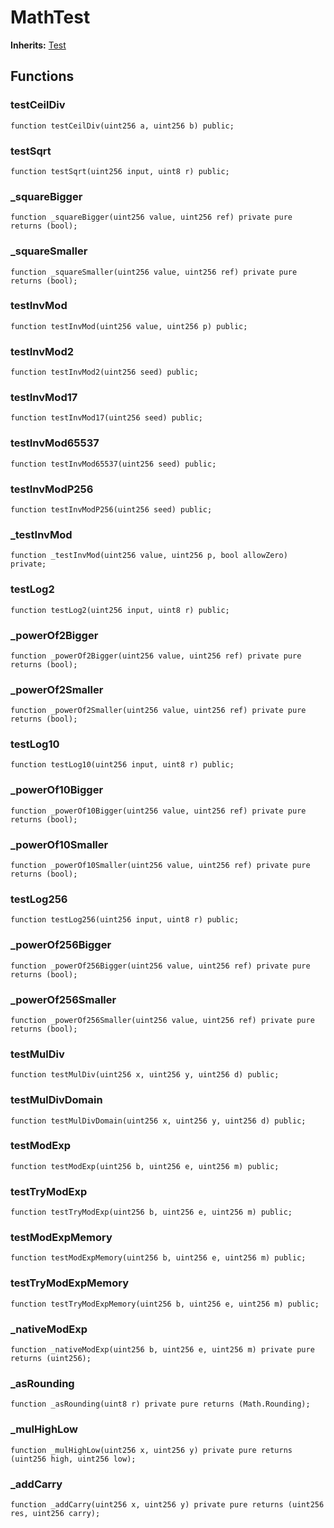 # MathTest
**Inherits:**
[Test](/lib/forge-std/src/Test.sol/abstract.Test.md)


## Functions
### testCeilDiv


```solidity
function testCeilDiv(uint256 a, uint256 b) public;
```

### testSqrt


```solidity
function testSqrt(uint256 input, uint8 r) public;
```

### _squareBigger


```solidity
function _squareBigger(uint256 value, uint256 ref) private pure returns (bool);
```

### _squareSmaller


```solidity
function _squareSmaller(uint256 value, uint256 ref) private pure returns (bool);
```

### testInvMod


```solidity
function testInvMod(uint256 value, uint256 p) public;
```

### testInvMod2


```solidity
function testInvMod2(uint256 seed) public;
```

### testInvMod17


```solidity
function testInvMod17(uint256 seed) public;
```

### testInvMod65537


```solidity
function testInvMod65537(uint256 seed) public;
```

### testInvModP256


```solidity
function testInvModP256(uint256 seed) public;
```

### _testInvMod


```solidity
function _testInvMod(uint256 value, uint256 p, bool allowZero) private;
```

### testLog2


```solidity
function testLog2(uint256 input, uint8 r) public;
```

### _powerOf2Bigger


```solidity
function _powerOf2Bigger(uint256 value, uint256 ref) private pure returns (bool);
```

### _powerOf2Smaller


```solidity
function _powerOf2Smaller(uint256 value, uint256 ref) private pure returns (bool);
```

### testLog10


```solidity
function testLog10(uint256 input, uint8 r) public;
```

### _powerOf10Bigger


```solidity
function _powerOf10Bigger(uint256 value, uint256 ref) private pure returns (bool);
```

### _powerOf10Smaller


```solidity
function _powerOf10Smaller(uint256 value, uint256 ref) private pure returns (bool);
```

### testLog256


```solidity
function testLog256(uint256 input, uint8 r) public;
```

### _powerOf256Bigger


```solidity
function _powerOf256Bigger(uint256 value, uint256 ref) private pure returns (bool);
```

### _powerOf256Smaller


```solidity
function _powerOf256Smaller(uint256 value, uint256 ref) private pure returns (bool);
```

### testMulDiv


```solidity
function testMulDiv(uint256 x, uint256 y, uint256 d) public;
```

### testMulDivDomain


```solidity
function testMulDivDomain(uint256 x, uint256 y, uint256 d) public;
```

### testModExp


```solidity
function testModExp(uint256 b, uint256 e, uint256 m) public;
```

### testTryModExp


```solidity
function testTryModExp(uint256 b, uint256 e, uint256 m) public;
```

### testModExpMemory


```solidity
function testModExpMemory(uint256 b, uint256 e, uint256 m) public;
```

### testTryModExpMemory


```solidity
function testTryModExpMemory(uint256 b, uint256 e, uint256 m) public;
```

### _nativeModExp


```solidity
function _nativeModExp(uint256 b, uint256 e, uint256 m) private pure returns (uint256);
```

### _asRounding


```solidity
function _asRounding(uint8 r) private pure returns (Math.Rounding);
```

### _mulHighLow


```solidity
function _mulHighLow(uint256 x, uint256 y) private pure returns (uint256 high, uint256 low);
```

### _addCarry


```solidity
function _addCarry(uint256 x, uint256 y) private pure returns (uint256 res, uint256 carry);
```


